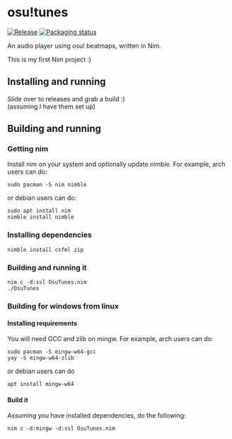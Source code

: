 # osu!tunes
[![Release](https://github.com/cainy-a/osu-tunes/actions/workflows/release.yml/badge.svg?branch=master)](https://github.com/cainy-a/osu-tunes/actions/workflows/release.yml)
[![Packaging status](https://repology.org/badge/vertical-allrepos/osu-tunes.svg)](https://repology.org/project/osu-tunes/versions)

An audio player using osu! beatmaps, written in Nim.

This is my first Nim project :)

## Installing and running
Slide over to releases and grab a build :)  
(assuming I have them set up)
## Building and running
### Getting nim
Install nim on your system and optionally update nimble.
For example, arch users can do:
```
sudo pacman -S nim nimble
```
or debian users can do:
```
sudo apt install nim
nimble install nimble
```
### Installing dependencies
```
nimble install csfml zip
```
### Building and running it
```
nim c -d:ssl OsuTunes.nim
./OsuTunes
```
### Building for windows from linux
#### Installing requirements
You will need GCC and zlib on mingw. For example, arch users can do:
```
sudo pacman -S mingw-w64-gcc
yay -S mingw-w64-zlib
```
or debian users can do
```
apt install mingw-w64
```
#### Build it
Assuming you have installed dependencies, do the following:
```
nim c -d:mingw -d:ssl OsuTunes.nim
```

